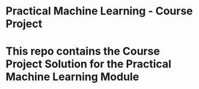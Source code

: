 # Practical Machine Learning - Course Project

# This repo contains the Course Project Solution for the Practical Machine Learning Module